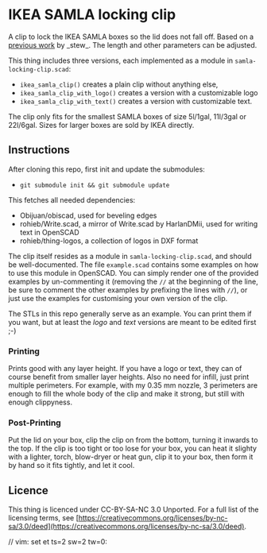 IKEA SAMLA locking clip
=======================

A clip to lock the IKEA SAMLA boxes so the lid does not fall off. Based on a
[previous work](https://stratum0.org/wiki/RepRap/Modelle#SAMLA-Hook) by
\_stew\_. The length and other parameters can be adjusted.

This thing includes three versions, each implemented as a module in
`samla-locking-clip.scad`:

 * `ikea_samla_clip()` creates a plain clip without anything else,
 * `ikea_samla_clip_with_logo()` creates a version with a customizable logo
 * `ikea_samla_clip_with_text()` creates a version with customizable text.

The clip only fits for the smallest SAMLA boxes of size 5l/1gal, 11l/3gal or
22l/6gal. Sizes for larger boxes are sold by IKEA directly.

Instructions
------
After cloning this repo, first init and update the submodules:

 * `git submodule init && git submodule update`

This fetches all needed dependencies:

 * Obijuan/obiscad, used for beveling edges
 * rohieb/Write.scad, a mirror of Write.scad by HarlanDMii, used for writing
   text in OpenSCAD
 * rohieb/thing-logos, a collection of logos in DXF format

The clip itself resides as a module in `samla-locking-clip.scad`, and should be
well-documented. The file `example.scad` contains some examples on how to use
this module in OpenSCAD. You can simply render one of the provided examples by
un-commenting it (removing the `//` at the beginning of the line, be sure to
comment the other examples by prefixing the lines with `//`), or just use the
examples for customising your own version of the clip.

The STLs in this repo generally serve as an example. You can print them if you
want, but at least the _logo_ and _text_ versions are meant to be edited first
;-)

### Printing
Prints good with any layer height. If you have a logo or text, they can of
course benefit from smaller layer heights. Also no need for infill, just print
multiple perimeters. For example, with my 0.35 mm nozzle, 3 perimeters are
enough to fill the whole body of the clip and make it strong, but still with
enough clippyness.

### Post-Printing
Put the lid on your box, clip the clip on from the bottom, turning it inwards
to the top. If the clip is too tight or too lose for your box, you can heat it
slighty with a lighter, torch, blow-dryer or heat gun, clip it to your box,
then form it by hand so it fits tightly, and let it cool.

Licence
-------

This thing is licenced under CC-BY-SA-NC 3.0 Unported. For a full list of the
licensing terms, see [https://creativecommons.org/licenses/by-nc-sa/3.0/deed](https://creativecommons.org/licenses/by-nc-sa/3.0/deed).

// vim: set et ts=2 sw=2 tw=0:
